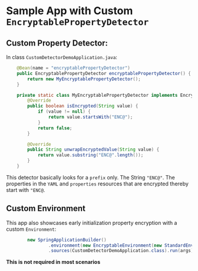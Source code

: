 # Sample App with Custom `EncryptablePropertyDetector`

## Custom Property Detector:

In class `CustomDetectorDemoApplication.java`:

```java
    @Bean(name = "encryptablePropertyDetector")
    public EncryptablePropertyDetector encryptablePropertyDetector() {
        return new MyEncryptablePropertyDetector();
    }

    private static class MyEncryptablePropertyDetector implements EncryptablePropertyDetector {
        @Override
        public boolean isEncrypted(String value) {
            if (value != null) {
                return value.startsWith("ENC@");
            }
            return false;
        }

        @Override
        public String unwrapEncryptedValue(String value) {
            return value.substring("ENC@".length());
        }
    }

```
This detector basically looks for a `prefix` only. The String `"ENC@"`.
The properties in the `YAML` and `properties` resources that are encrypted thereby start with `"ENC@`.

## Custom Environment

This app also showcases early initialization property encryption with a custom `Environment`:

```java
        new SpringApplicationBuilder()
                .environment(new EncryptableEnvironment(new StandardEnvironment(), new MyEncryptablePropertyDetector()))
                .sources(CustomDetectorDemoApplication.class).run(args);
```

**This is not required in most scenarios**